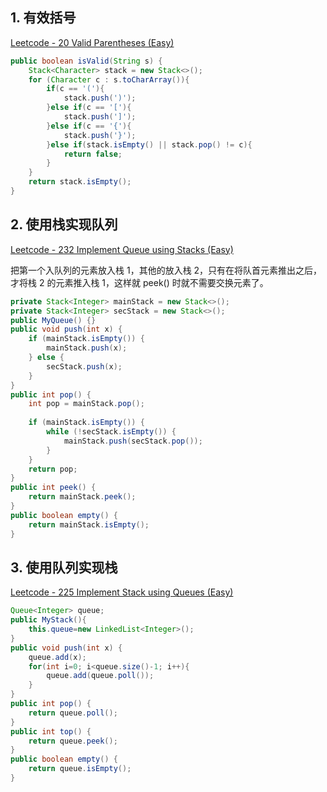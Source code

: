 ## 1. 有效括号

[Leetcode - 20 Valid Parentheses (Easy)](https://leetcode.com/problems/valid-parentheses/)

```java
public boolean isValid(String s) {
    Stack<Character> stack = new Stack<>();
    for (Character c : s.toCharArray()){
        if(c == '('){
            stack.push(')');
        }else if(c == '['){
            stack.push(']');
        }else if(c == '{'){
            stack.push('}');
        }else if(stack.isEmpty() || stack.pop() != c){
            return false;
        }
    }
    return stack.isEmpty();
}
```

## 2. 使用栈实现队列

[Leetcode - 232 Implement Queue using Stacks (Easy)](https://leetcode.com/problems/implement-queue-using-stacks/)

把第一个入队列的元素放入栈 1，其他的放入栈 2，只有在将队首元素推出之后，才将栈 2 的元素推入栈 1，这样就 peek() 时就不需要交换元素了。

```java
private Stack<Integer> mainStack = new Stack<>();
private Stack<Integer> secStack = new Stack<>();
public MyQueue() {}
public void push(int x) {
    if (mainStack.isEmpty()) {
        mainStack.push(x);
    } else {
        secStack.push(x);
    }
}
public int pop() {
    int pop = mainStack.pop();
    
    if (mainStack.isEmpty()) {
        while (!secStack.isEmpty()) {
            mainStack.push(secStack.pop());
        }
    }
    return pop;
}
public int peek() {
    return mainStack.peek();
}
public boolean empty() {
    return mainStack.isEmpty();
}
```

## 3. 使用队列实现栈

[Leetcode - 225 Implement Stack using Queues (Easy)](https://leetcode.com/problems/implement-stack-using-queues/)

```java
Queue<Integer> queue;
public MyStack(){
    this.queue=new LinkedList<Integer>();
}
public void push(int x) {
    queue.add(x);
    for(int i=0; i<queue.size()-1; i++){
        queue.add(queue.poll());
    }
}
public int pop() {
    return queue.poll();
}
public int top() {
    return queue.peek();
}
public boolean empty() {
    return queue.isEmpty();
}
```